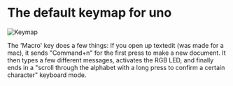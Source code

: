 # The default keymap for uno
![Keymap](https://i.imgur.com/lCPZZpO.png)

The 'Macro' key does a few things: If you open up textedit (was made for a mac), it sends "Command+n" for the first press to make a new document.  It then types a few different messages, activates the RGB LED, and finally ends in a "scroll through the alphabet with a long press to confirm a certain character" keyboard mode.
